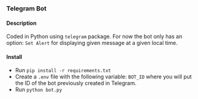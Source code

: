 ### Telegram Bot

#### Description
Coded in Python using `telegram` package. For now the bot only has an option: `Set Alert` for displaying given message at a given local time.

#### Install
- Run `pip install -r requirements.txt`
- Create a `.env` file with the following variable: `BOT_ID` where you will put the ID of the bot previously created in Telegram.
- Run `python bot.py`
